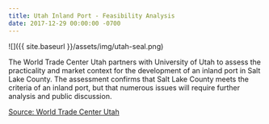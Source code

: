 ```yaml
---
title: Utah Inland Port - Feasibility Analysis
date: 2017-12-29 00:00:00 -0700
---
```


![]({{ site.baseurl }}/assets/img/utah-seal.png)

The World Trade Center Utah partners with University of Utah to assess the practicality and market context for the development of an inland port in Salt Lake County. The assessment confirms that Salt Lake County meets the criteria of an inland port, but that numerous issues will require further analysis and public discussion.

[Source: World Trade Center Utah](http://wtcutah.com/wp-content/uploads/2018/01/Inland-Port.pdf)